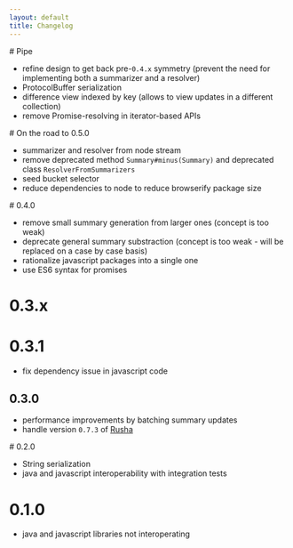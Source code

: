 ```yaml
---
layout: default
title: Changelog
---
```


# Pipe

* refine design to get back pre-`0.4.x` symmetry (prevent the need for implementing both a summarizer and a resolver)
* ProtocolBuffer serialization
* difference view indexed by key (allows to view updates in a different collection)
* remove Promise-resolving in iterator-based APIs

# On the road to 0.5.0

* summarizer and resolver from node stream
* remove deprecated method `Summary#minus(Summary)` and deprecated class `ResolverFromSummarizers`
* seed bucket selector
* reduce dependencies to node to reduce browserify package size

# 0.4.0

* remove small summary generation from larger ones (concept is too weak)
* deprecate general summary substraction (concept is too weak - will be replaced on a case by case basis)
* rationalize javascript packages into a single one
* use ES6 syntax for promises

# 0.3.x

# 0.3.1

* fix dependency issue in javascript code

## 0.3.0

* performance improvements by batching summary updates
* handle version `0.7.3` of [Rusha](https://github.com/srijs/rusha)

# 0.2.0

* String serialization
* java and javascript interoperability with integration tests

# 0.1.0

* java and javascript libraries not interoperating

